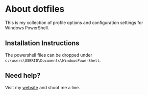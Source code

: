 # About dotfiles

This is my collection of profile options and configuration settings for Windows PowerShell.

## Installation Instructions

The powershell files can be dropped under `c:\users\USERID\Documents\WindowsPowerShell`.

## Need help?

Visit my [website](http://www.mohundro.com/blog) and shoot me a line.
